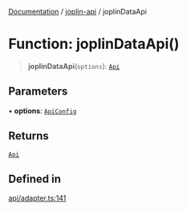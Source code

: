 [Documentation](../../packages.md) / [joplin-api](../index.md) / joplinDataApi

# Function: joplinDataApi()

> **joplinDataApi**(`options`): [`Api`](../interfaces/Api.md)

## Parameters

• **options**: [`ApiConfig`](../type-aliases/ApiConfig.md)

## Returns

[`Api`](../interfaces/Api.md)

## Defined in

[api/adapter.ts:141](https://github.com/rxliuli/joplin-utils/blob/4824c3237f6c8bc282f001f71c149c89286aefdc/packages/joplin-api/src/api/adapter.ts#L141)
